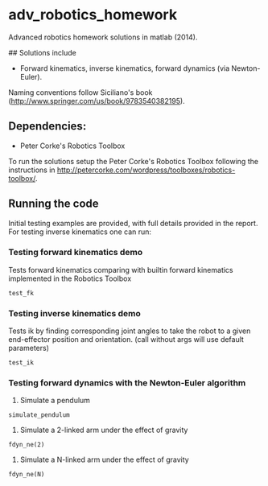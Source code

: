 # adv_robotics_homework

Advanced robotics homework solutions in matlab (2014).

## Solutions include 

* Forward kinematics, inverse kinematics, forward dynamics (via Newton-Euler).

Naming conventions follow Siciliano's book (http://www.springer.com/us/book/9783540382195).

## Dependencies:

* Peter Corke's Robotics Toolbox

To run the solutions setup the Peter Corke's Robotics Toolbox following the instructions in http://petercorke.com/wordpress/toolboxes/robotics-toolbox/.


## Running the code

Initial testing examples are provided, with full details provided in the report. For testing inverse kinematics one can run:


### Testing forward kinematics demo

Tests forward kinematics comparing with builtin forward kinematics implemented in the Robotics Toolbox

```
test_fk
```

### Testing inverse kinematics demo

Tests ik by finding corresponding joint angles to take the robot to a given end-effector position and orientation. (call without args will use default parameters)

```
test_ik
```

### Testing forward dynamics with the Newton-Euler algorithm

1. Simulate a pendulum

```
simulate_pendulum
```

1. Simulate a 2-linked arm under the effect of gravity

```
fdyn_ne(2)
```

1. Simulate a N-linked arm under the effect of gravity

```
fdyn_ne(N)
```





